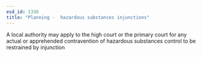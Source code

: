 ```yaml
---
esd_id: 1336
title: "Planning -  hazardous substances injunctions"
---
```


A local authority may apply to the high court or the primary court for any actual or apprehended contravention of hazardous substances control to be restrained by injunction

